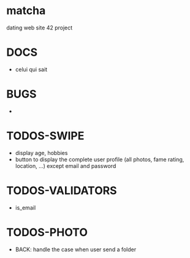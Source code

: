 # matcha
dating web site 42 project 

# DOCS

- celui qui sait

# BUGS

- 

# TODOS-SWIPE

- display age, hobbies
- button to display the complete user profile (all photos, fame rating, location, ...) except email and password

# TODOS-VALIDATORS

- is_email

# TODOS-PHOTO

- BACK: handle the case when user send a folder
